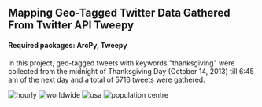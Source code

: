 ## Mapping Geo-Tagged Twitter Data Gathered From Twitter API Tweepy

#### Required packages: ArcPy, Tweepy

In this project, geo-tagged tweets with keywords "thanksgiving" were collected from the midnight of Thanksgiving Day (October 14, 2013) till 6:45 am of the next day and a total of 5716 tweets were gathered.

![hourly](https://github.com/wajuqi/Mapping-GeoTagged-Twitter-Data-with-Tweepy/blob/master/figures/tweets_houly.png)
![worldwide](https://github.com/wajuqi/Mapping-GeoTagged-Twitter-Data-with-Tweepy/blob/master/figures/tweets_worldwide.png)
![usa](https://github.com/wajuqi/Mapping-GeoTagged-Twitter-Data-with-Tweepy/blob/master/figures/tweets_usa.png)
![population centre](https://github.com/wajuqi/Mapping-GeoTagged-Twitter-Data-with-Tweepy/blob/master/figures/tweets_population_centres.png)

